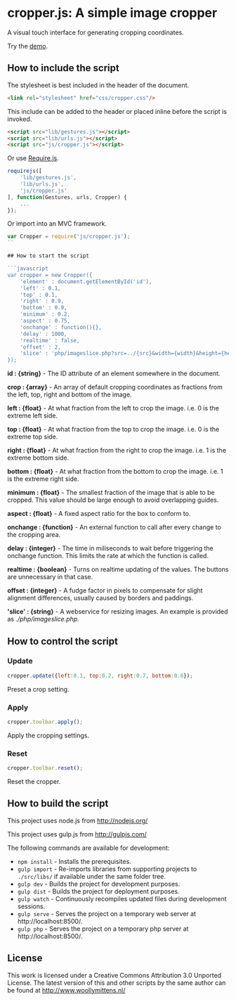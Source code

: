 # cropper.js: A simple image cropper

A visual touch interface for generating cropping coordinates.

Try the <a href="http://www.woollymittens.nl/default.php?url=useful-cropper">demo</a>.

## How to include the script

The stylesheet is best included in the header of the document.

```html
<link rel="stylesheet" href="css/cropper.css"/>
```

This include can be added to the header or placed inline before the script is invoked.

```html
<script src="lib/gestures.js"></script>
<script src="lib/urls.js"></script>
<script src="js/cropper.js"></script>
```

Or use [Require.js](https://requirejs.org/).

```js
requirejs([
	'lib/gestures.js',
	'lib/urls.js',
	'js/cropper.js'
], function(Gestures, urls, Cropper) {
	...
});
```

Or import into an MVC framework.

```js
var Cropper = require('js/cropper.js');
``

## How to start the script

```javascript
var cropper = new Cropper({
	'element' : document.getElementById('id'),
	'left' : 0.1,
	'top' : 0.1,
	'right' : 0.9,
	'bottom' : 0.9,
	'minimum' : 0.2,
	'aspect' : 0.75,
	'onchange' : function(){},
	'delay' : 1000,
	'realtime' : false,
	'offset' : 2,
	'slice' : 'php/imageslice.php?src=../{src}&width={width}&height={height}&left={left}&top={top}&right={right}&bottom={bottom}'
});
```

**id : {string}** - The ID attribute of an element somewhere in the document.

**crop : {array}** - An array of default cropping coordinates as fractions from the left, top, right and bottom of the image.

**left : {float}** - At what fraction from the left to crop the image. i.e. 0 is the extreme left side.

**top : {float}** - At what fraction from the top to crop the image. i.e. 0 is the extreme top side.

**right : {float}** - At what fraction from the right to crop the image. i.e. 1 is the extreme bottom side.

**bottom : {float}** - At what fraction from the bottom to crop the image. i.e. 1 is the extreme right side.

**minimum : {float}** - The smallest fraction of the image that is able to be cropped. This value should be large enough to avoid overlapping guides.

**aspect : {float}** - A fixed aspect ratio for the box to conform to.

**onchange : {function}** - An external function to call after every change to the cropping area.

**delay : {integer}** - The time in miliseconds to wait before triggering the onchange function. This limits the rate at which the function is called.

**realtime : {boolean}** - Turns on realtime updating of the values. The buttons are unnecessary in that case.

**offset : {integer}** - A fudge factor in pixels to compensate for slight alignment differences, usually caused by borders and paddings.

**'slice' : {string}** - A webservice for resizing images. An example is provided as *./php/imageslice.php*.

## How to control the script

### Update

```javascript
cropper.update({left:0.1, top:0.2, right:0.7, bottom:0.6});
```

Preset a crop setting.

### Apply

```javascript
cropper.toolbar.apply();
```

Apply the cropping settings.

### Reset

```javascript
cropper.toolbar.reset();
```

Reset the cropper.

## How to build the script

This project uses node.js from http://nodejs.org/

This project uses gulp.js from http://gulpjs.com/

The following commands are available for development:
+ `npm install` - Installs the prerequisites.
+ `gulp import` - Re-imports libraries from supporting projects to `./src/libs/` if available under the same folder tree.
+ `gulp dev` - Builds the project for development purposes.
+ `gulp dist` - Builds the project for deployment purposes.
+ `gulp watch` - Continuously recompiles updated files during development sessions.
+ `gulp serve` - Serves the project on a temporary web server at http://localhost:8500/.
+ `gulp php` - Serves the project on a temporary php server at http://localhost:8500/.

## License

This work is licensed under a Creative Commons Attribution 3.0 Unported License. The latest version of this and other scripts by the same author can be found at http://www.woollymittens.nl/
